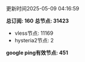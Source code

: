 更新时间2025-05-09 04:16:59

**总订阅: 160**
**总节点: 31423**
- vless节点: 11169
- hysteria2节点: 2

**google ping有效节点: 451**
